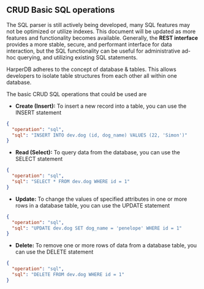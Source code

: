 ## CRUD Basic SQL operations

The SQL parser is still actively being developed, many SQL features may not be optimized or utilize indexes. This document will be updated as more features and functionality becomes available. Generally, the **REST interface** provides a more stable, secure, and performant interface for data interaction, but the SQL functionality can be useful for administrative ad-hoc querying, and utilizing existing SQL statements.

HarperDB adheres to the concept of database & tables. This allows developers to isolate table structures from each other all within one database.

The basic CRUD SQL operations that could be used are

- **Create (Insert):** To insert a new record into a table, you can use the INSERT statement

```json
{
  "operation": "sql",
  "sql": "INSERT INTO dev.dog (id, dog_name) VALUES (22, 'Simon')"
}
```

- **Read (Select):** To query data from the database, you can use the SELECT statement

```json
{
  "operation": "sql",
  "sql": "SELECT * FROM dev.dog WHERE id = 1"
}
```

- **Update:** To change the values of specified attributes in one or more rows in a database table, you can use the UPDATE statement

```json 
{
  "operation": "sql",
  "sql": "UPDATE dev.dog SET dog_name = 'penelope' WHERE id = 1"
}
```

- **Delete:** To remove one or more rows of data from a database table, you can use the DELETE statement

```json
{
  "operation": "sql",
  "sql": "DELETE FROM dev.dog WHERE id = 1"
}
```

